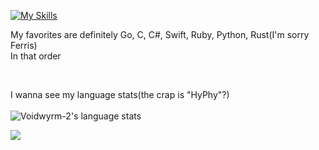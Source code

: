 [![My Skills](https://skillicons.dev/icons?i=go,cs,swift,ruby,ts,git,kotlin,py,rust,js,html,css,lua,arm)](https://skillicons.dev)
<br>

My favorites are definitely Go, C, C#, Swift, Ruby, Python, Rust(I'm sorry Ferris)<br>
In that order

<br>

I wanna see my language stats(the crap is "HyPhy"?)<br><br>
![Voidwyrm-2's language stats](https://github-readme-stats.vercel.app/api/top-langs/?username=voidwyrm-2&layout=compact&theme=synthwave&langs_count=20)


<p align="left">
	<img src="https://raw.githubusercontent.com/catppuccin/catppuccin/main/assets/footers/gray0_ctp_on_line.svg?sanitize=true" />
</p>
<!--https://github.com/catppuccin-->
